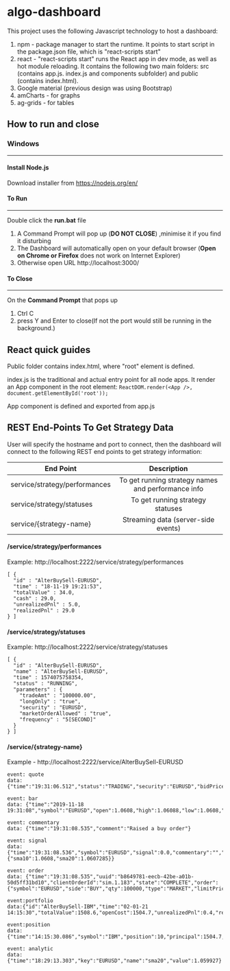 # algo-dashboard
This project uses the following Javascript technology to host a dashboard:
1) npm - package manager to start the runtime. It points to start script in the package.json file, which is "react-scripts start"
2) react - "react-scripts start" runs the React app in dev mode, as well as hot module reloading. It contains the following two main folders: src (contains app.js. index.js and components subfolder) and public (contains index.html). 
3) Google material (previous design was using Bootstrap)
4) amCharts - for graphs
5) ag-grids - for tables


## How to run and close

### Windows
------------------------------------------------------------------------------------------------------------------------------------------
#### Install Node.js
Download installer from https://nodejs.org/en/


#### To Run
------------------------------------- 
Double click the **run.bat** file  

1) A Command Prompt will pop up (**DO NOT CLOSE**) ,minimise it if you find it disturbing
2) The Dashboard will automatically open on your default browser (**Open on Chrome or Firefox** does not work on Internet Explorer)
3) Otherwise open URL http://localhost:3000/

#### To Close
---------------------
On the **Command Prompt** that pops up
1) Ctrl C
2) press Y and Enter to close(If not the port would still be running in the background.)

## React quick guides
Public folder contains index.html, where "root" element is defined.

index.js is the traditional and actual entry point for all node apps. It render an App component in the root element:
```ReactDOM.render(<App />, document.getElementById('root'));```

App component is defined and exported from app.js

## REST End-Points To Get Strategy Data
User will specify the hostname and port to connect, then the dashboard will connect to the following REST end points to get strategy information:

| End Point                          | Description                                        |
| ---------------------------------- |:--------------------------------------------------:|
| service/strategy/performances      | To get running strategy names and performance info |
| service/strategy/statuses          | To get running strategy statuses                   |
| service/{strategy-name}            | Streaming data (server-side events)                |


#### /service/strategy/performances
Example: http://localhost:2222/service/strategy/performances

~~~
[ {
  "id" : "AlterBuySell-EURUSD",
  "time" : "18-11-19 19:21:53",
  "totalValue" : 34.0,
  "cash" : 29.0,
  "unrealizedPnl" : 5.0,
  "realizedPnl" : 29.0
} ]
~~~

#### /service/strategy/statuses
Example: http://localhost:2222/service/strategy/statuses

~~~
[ {
  "id" : "AlterBuySell-EURUSD",
  "name" : "AlterBuySell-EURUSD",
  "time" : 1574075758354,
  "status" : "RUNNING",
  "parameters" : {
    "tradeAmt" : "100000.00",
    "longOnly" : "true",
    "security" : "EURUSD",
    "marketOrderAllowed" : "true",
    "frequency" : "5[SECOND]"
  }
} ]
~~~




#### /service/{strategy-name}
Example - http://localhost:2222/service/AlterBuySell-EURUSD

~~~
event: quote
data: {"time":"19:31:06.512","status":"TRADING","security":"EURUSD","bidPrice":1.06087,"askPrice":1.06087}

event: bar
data: {"time":"2019-11-18 19:31:08","symbol":"EURUSD","open":1.0608,"high":1.06088,"low":1.0608,"close":1.06088,"volume":0}

event: commentary
data: {"time":"19:31:08.535","comment":"Raised a buy order"}

event: signal
data: {"time":"19:31:08.536","symbol":"EURUSD","signal":0.0,"commentary":"","analytics":{"sma10":1.0608,"sma20":1.0607285}}

event: order
data: {"time":"19:31:08.535","uuid":"b8649781-eecb-42be-a01b-50d5ff31bd10","clientOrderId":"sim.1.183","state":"COMPLETE","order":{"symbol":"EURUSD","side":"BUY","qty":100000,"type":"MARKET","limitPrice":0.0,"tif":"DAY"},"totalFill":100000,"avgPrice":1.06088}

event:portfolio
data:{"id":"AlterBuySell-IBM","time":"02-01-21 14:15:30","totalValue":1508.6,"openCost":1504.7,"unrealizedPnl":0.4,"realizedPnl":3.5}

event:position
data:{"time":"14:15:30.086","symbol":"IBM","position":10,"principal":1504.7,"unrealizedPnl":0.4,"realizedPnl":3.5}

event: analytic
data:{"time":"18:29:13.303","key":"EURUSD","name":"sma20","value":1.059927}

~~~
